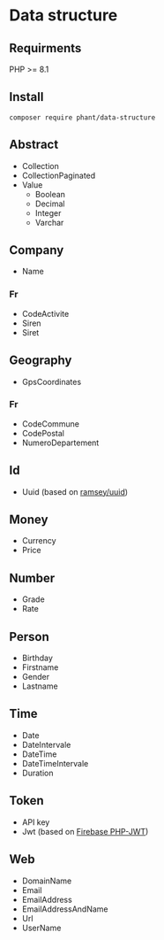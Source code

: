 # Data structure

## Requirments

PHP >= 8.1


## Install

`composer require phant/data-structure`


## Abstract

- Collection
- CollectionPaginated
- Value
	- Boolean
	- Decimal
	- Integer
	- Varchar


## Company

- Name

### Fr

- CodeActivite
- Siren
- Siret


## Geography

- GpsCoordinates

### Fr

- CodeCommune
- CodePostal
- NumeroDepartement


## Id

- Uuid (based on [ramsey/uuid](https://github.com/ramsey/uuid))


## Money

- Currency
- Price


## Number

- Grade
- Rate


## Person

- Birthday
- Firstname
- Gender
- Lastname


## Time

- Date
- DateIntervale
- DateTime
- DateTimeIntervale
- Duration


## Token

- API key
- Jwt (based on [Firebase PHP-JWT](https://github.com/firebase/php-jwt))


## Web

- DomainName
- Email
- EmailAddress
- EmailAddressAndName
- Url
- UserName
